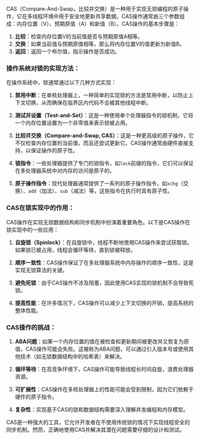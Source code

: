 CAS（Compare-And-Swap，比较并交换）是一种用于实现无锁编程的原子操作，它在多线程环境中用于安全地更新共享数据。CAS操作通常由三个参数组成：内存位置（V）、预期原值（A）和新值（B）。CAS操作的基本步骤是：

1. **比较**：检查内存位置V的当前值是否与预期原值A相等。
2. **交换**：如果当前值与预期原值相等，那么将内存位置V的值更新为新值B。
3. **返回**：返回一个布尔值，指示操作是否成功。

### 操作系统对锁的实现方法：

在操作系统中，锁通常通过以下几种方式实现：

1. **禁用中断**：在单核处理器上，一种简单的实现锁的方法是禁用中断，以防止上下文切换，从而确保在临界区内代码不会被其他线程中断。

2. **测试并设置（Test-and-Set）**：这是一种使用单个处理器指令的锁机制，它将一个内存位置设置为一个非零值来表示锁被占用。

3. **比较并交换（Compare-and-Swap, CAS）**：这是一种更高级的原子操作，它不仅检查内存位置的当前值，而且还尝试更新它。CAS操作通常由硬件直接支持，以保证操作的原子性。

4. **锁指令**：一些处理器提供了专门的锁指令，如`lock`前缀的指令，它们可以保证在多处理器系统中对内存的访问是原子的。

5. **原子操作指令**：现代处理器通常提供了一系列的原子操作指令，如`xchg`（交换）、`add`（加法）、`sub`（减法）等，这些指令在执行时具有原子性。

### CAS在锁实现中的作用：

CAS操作在实现无锁数据结构和同步机制中扮演着重要角色。以下是CAS操作在锁实现中的一些应用：

1. **自旋锁（Spinlock）**：在自旋锁中，线程不断地使用CAS操作来尝试获取锁。如果锁已被占用，线程会循环等待，直到锁被释放。

2. **顺序一致性**：CAS操作保证了在多处理器系统中内存操作的顺序一致性，这是实现无锁算法的关键。

3. **避免死锁**：由于CAS操作不涉及阻塞，因此使用CAS实现的锁机制不会导致死锁。

4. **提高性能**：在许多情况下，CAS操作可以减少上下文切换的开销，提高系统的整体性能。

### CAS操作的挑战：

1. **ABA问题**：如果一个内存位置的值在被检查和更新期间被更改并又恢复为原值，CAS操作可能会失败。这被称为ABA问题，可以通过引入版本号或使用其他技术（如无锁数据结构中的哈希表）来解决。

2. **循环等待**：在高竞争环境下，CAS操作可能导致线程长时间自旋，浪费处理器资源。

3. **可扩展性**：CAS操作在多核处理器上的性能可能会受到限制，因为它们依赖于硬件的原子指令。

4. **复杂性**：实现基于CAS的锁和数据结构需要深入理解并发编程和内存模型。

CAS是一种强大的工具，它允许开发者在不使用传统锁的情况下实现线程安全的同步机制。然而，正确地使用CAS并解决其潜在问题需要仔细的设计和测试。